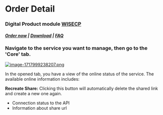# Order Detail

### Digital Product module **[WISECP](https://puqcloud.com/link.php?id=78)** 

##### [Order now](https://puqcloud.com/index.php?rp=/store/wisecp-module-digital-product) | [Download](https://download.puqcloud.com/WISECP/Product/PUQ_WISECP-Digital-Product/) | [FAQ](https://faq.puqcloud.com/)

### Navigate to the service you want to manage, then go to the '**Core**' tab.

[![image-1717999238207.png](https://doc.puq.info/uploads/images/gallery/2024-06/scaled-1680-/image-1717999238207.png)](https://doc.puq.info/uploads/images/gallery/2024-06/image-1717999238207.png)

In the opened tab, you have a view of the online status of the service. The available online information includes:  
  
**Recreate Share:** Clicking this button will automatically delete the shared link and create a new one again.

- Connection status to the API
- Information about share url